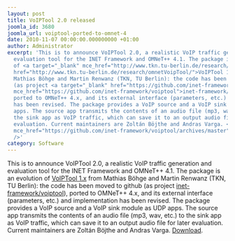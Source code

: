 ```yaml
---
layout: post
title: VoIPTool 2.0 released
joomla_id: 3680
joomla_url: voiptool-ported-to-omnet-4
date: 2010-11-07 00:00:00.000000000 +01:00
author: Administrator
excerpt: 'This is to announce VoIPTool 2.0, a realistic VoIP traffic generation and
  evaluation tool for the INET Framework and OMNeT++ 4.1. The package is an evolution
  of <a target="_blank" mce_href="http://www.tkn.tu-berlin.de/research/omnetVoipTool/"
  href="http://www.tkn.tu-berlin.de/research/omnetVoipTool/">VoIPTool 1.x</a> from
  Mathias Böhge and Martin Renwanz (TKN, TU Berlin): the code has been moved to github
  (as project <a target="_blank" href="https://github.com/inet-framework/voiptool"
  mce_href="https://github.com/inet-framework/voiptool">inet-framework/voiptool</a>),
  ported to OMNeT++ 4.x, and its external interface (parameters, etc.) and implementation
  has been revised. The package provides a VoIP source and a VoIP sink module as UDP
  apps. The source app transmits the contents of an audio file (mp3, wav, etc.) to
  the sink app as VoIP traffic, which can save it to an output audio file for later
  evaluation. Current maintainers are Zoltán Böjthe and Andras Varga. <a target="_blank"
  mce_href="https://github.com/inet-framework/voiptool/archives/master" href="https://github.com/downloads/inet-framework/voiptool/voiptool-2.0-src.tgz">Download</a>.<br
  />'
category: Software
---
```

This is to announce VoIPTool 2.0, a realistic VoIP traffic generation and evaluation tool for the INET Framework and OMNeT++ 4.1. The package is an evolution of <a target="_blank" mce_href="http://www.tkn.tu-berlin.de/research/omnetVoipTool/" href="http://www.tkn.tu-berlin.de/research/omnetVoipTool/">VoIPTool 1.x</a> from Mathias Böhge and Martin Renwanz (TKN, TU Berlin): the code has been moved to github (as project <a target="_blank" href="https://github.com/inet-framework/voiptool" mce_href="https://github.com/inet-framework/voiptool">inet-framework/voiptool</a>), ported to OMNeT++ 4.x, and its external interface (parameters, etc.) and implementation has been revised. The package provides a VoIP source and a VoIP sink module as UDP apps. The source app transmits the contents of an audio file (mp3, wav, etc.) to the sink app as VoIP traffic, which can save it to an output audio file for later evaluation. Current maintainers are Zoltán Böjthe and Andras Varga. <a target="_blank" mce_href="https://github.com/inet-framework/voiptool/archives/master" href="https://github.com/downloads/inet-framework/voiptool/voiptool-2.0-src.tgz">Download</a>.<br />
